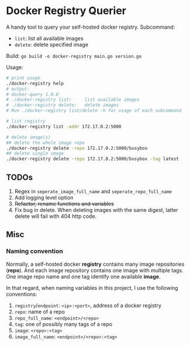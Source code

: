 # Docker Registry Querier
A handy tool to query your self-hosted docker registry.
Subcommand:
- `list`: list all available images
- `delete`: delete specified image

Build: `go build -o docker-registry main.go version.go`

Usage:
```bash
# print usage
./docker-registry help
# output:
# docker-query 1.0.0
# ./docker-registry list:     list available images
# ./docker-registry delete:   delete images
# Run ./docker-registry list/delete -h for usage of each subcommand

# list registry
./docker-registry list -addr 172.17.0.2:5000

# delete image(s)
## delete the whole image repo
./docker-registry delete -repo 172.17.0.2:5000/busybox
## delete single image
./docker-registry delete -repo 172.17.0.2:5000/busybox -tag latest
```


## TODOs
1. Regex in `seperate_image_full_name` and `seperate_repo_full_name`
2. Add logging level option
3. <del>Refactor, rename functions and variables</del>
4. Fix bug in delete. When deleting images with the same digest, latter delete will fail with 404 http code.


## Misc
### Naming convention
Normally, a self-hosted docker **registry** contains many image repositories (**repo**). And each image repository contains one image with multiple tags. One image repo name and one tag identify one available **image**.

In that regard, when naming variables in this project, I use the following conventions:
1. `registry`/`endpoint`: `<ip>:<port>`, address of a docker registry
2. `repo`: name of a repo
3. `repo_full_name`: `<endpoint>/<repo>`
4. `tag`: one of possibly many tags of a repo
5. `image`: `<repo>:<tag>`
6. `image_full_name`: `<endpoint>/<repo>:<tag>`
